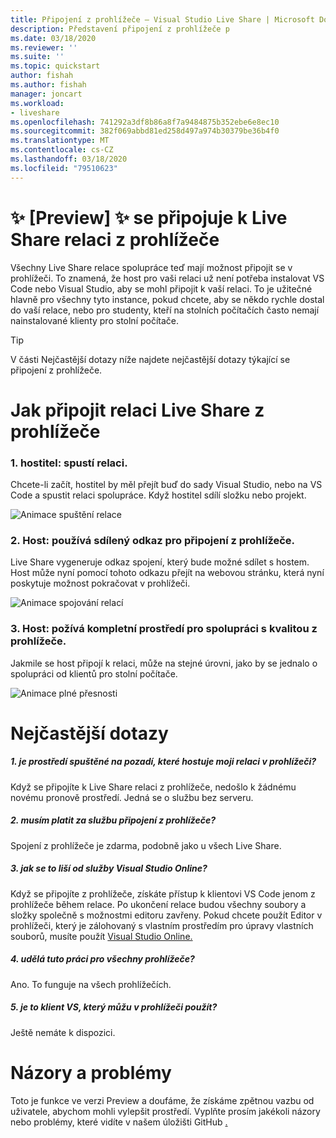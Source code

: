 ```yaml
---
title: Připojení z prohlížeče – Visual Studio Live Share | Microsoft Docs
description: Představení připojení z prohlížeče p
ms.date: 03/18/2020
ms.reviewer: ''
ms.suite: ''
ms.topic: quickstart
author: fishah
ms.author: fishah
manager: joncart
ms.workload:
- liveshare
ms.openlocfilehash: 741292a3df8b86a8f7a9484875b352ebe6e8ec10
ms.sourcegitcommit: 382f069abbd81ed258d497a974b30379be36b4f0
ms.translationtype: MT
ms.contentlocale: cs-CZ
ms.lasthandoff: 03/18/2020
ms.locfileid: "79510623"
---
```

<!--
Copyright &copy; Microsoft Corporation
All rights reserved.
Creative Commons Attribution 4.0 License (International): https://creativecommons.org/licenses/by/4.0/legalcode
-->

# <a name="preview-joining-a-live-share-session-from-the-browser"></a>✨ [Preview] ✨ se připojuje k Live Share relaci z prohlížeče

Všechny Live Share relace spolupráce teď mají možnost připojit se v prohlížeči. To znamená, že host pro vaši relaci už není potřeba instalovat VS Code nebo Visual Studio, aby se mohl připojit k vaší relaci. To je užitečné hlavně pro všechny tyto instance, pokud chcete, aby se někdo rychle dostal do vaší relace, nebo pro studenty, kteří na stolních počítačích často nemají nainstalované klienty pro stolní počítače.

> [!TIP]
> V části Nejčastější dotazy níže najdete nejčastější dotazy týkající se připojení z prohlížeče.

# <a name="how-to-join-a-live-share-session-from-the-browser"></a>Jak připojit relaci Live Share z prohlížeče 

### <a name="1-host-starts-session"></a>1. hostitel: spustí relaci. 
Chcete-li začít, hostitel by měl přejít buď do sady Visual Studio, nebo na VS Code a spustit relaci spolupráce. Když hostitel sdílí složku nebo projekt.

![Animace spuštění relace](https://user-images.githubusercontent.com/51928518/76938928-b814e300-68b4-11ea-923e-cefabd4688c6.gif)

### <a name="2-guest-uses-shared-link-to-join-from-browser"></a>2. Host: používá sdílený odkaz pro připojení z prohlížeče. 
Live Share vygeneruje odkaz spojení, který bude možné sdílet s hostem. Host může nyní pomocí tohoto odkazu přejít na webovou stránku, která nyní poskytuje možnost pokračovat v prohlížeči.

![Animace spojování relací](https://user-images.githubusercontent.com/51928518/76941137-b8af7880-68b8-11ea-8228-41fdf4afd3ef.gif)

### <a name="3-guest-enjoys-full-fidelity-collaboration-experience-from-browser"></a>3. Host: požívá kompletní prostředí pro spolupráci s kvalitou z prohlížeče. 
Jakmile se host připojí k relaci, může na stejné úrovni, jako by se jednalo o spolupráci od klientů pro stolní počítače.

![Animace plné přesnosti](https://user-images.githubusercontent.com/51928518/76942009-40e24d80-68ba-11ea-885c-6eb1069ed550.gif)
# <a name="frequently-asked-questions"></a>Nejčastější dotazy 

##### <a name="1-is-there-an-environment-running-in-the-background-that-is-hosting-my-session-in-the-browser"></a>1. je prostředí spuštěné na pozadí, které hostuje moji relaci v prohlížeči?
Když se připojíte k Live Share relaci z prohlížeče, nedošlo k žádnému novému pronově prostředí. Jedná se o službu bez serveru. 
##### <a name="2-do-i-have-to-pay-for-the-service-of-joining-from-the-browser"></a>2. musím platit za službu připojení z prohlížeče?
Spojení z prohlížeče je zdarma, podobně jako u všech Live Share.

##### <a name="3-how-is-this-different-from-visual-studio-online"></a>3. jak se to liší od služby Visual Studio Online?
Když se připojíte z prohlížeče, získáte přístup k klientovi VS Code jenom z prohlížeče během relace. Po ukončení relace budou všechny soubory a složky společně s možnostmi editoru zavřeny. Pokud chcete použít Editor v prohlížeči, který je zálohovaný s vlastním prostředím pro úpravy vlastních souborů, musíte použít [Visual Studio Online.](aka.ms/vso)

##### <a name="4-does-this-work-for-all-browsers"></a>4. udělá tuto práci pro všechny prohlížeče?
Ano. To funguje na všech prohlížečích. 
##### <a name="5-is-there-a-vs-client-that-i-can-use-in-the-browser"></a>5. je to klient VS, který můžu v prohlížeči použít?
Ještě nemáte k dispozici. 

# <a name="feedback-and-issues"></a>Názory a problémy 
Toto je funkce ve verzi Preview a doufáme, že získáme zpětnou vazbu od uživatele, abychom mohli vylepšit prostředí. Vyplňte prosím jakékoli názory nebo problémy, které vidíte v našem úložišti GitHub [.](https://github.com/MicrosoftDocs/live-share/issues/new?template=bug_report.md)